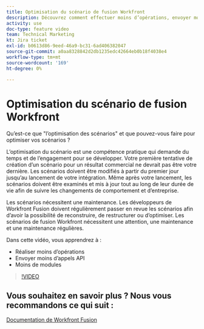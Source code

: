 ```yaml
---
title: Optimisation du scénario de fusion Workfront
description: Découvrez comment effectuer moins d’opérations, envoyer moins d’appels API et utiliser moins de modules, le tout dans [!DNL Adobe Workfront Fusion].
activity: use
doc-type: feature video
team: Technical Marketing
kt: Jira ticket
exl-id: b0613d86-9eed-46a9-bc31-6ad406382047
source-git-commit: a0aa8328842d2db1235edc42664eb0b18f4038e4
workflow-type: tm+mt
source-wordcount: '169'
ht-degree: 0%

---
```


# Optimisation du scénario de fusion Workfront

Qu’est-ce que &quot;l’optimisation des scénarios&quot; et que pouvez-vous faire pour optimiser vos scénarios ?

L’optimisation du scénario est une compétence pratique qui demande du temps et de l’engagement pour se développer. Votre première tentative de création d’un scénario pour un résultat commercial ne devrait pas être votre dernière. Les scénarios doivent être modifiés à partir du premier jour jusqu’au lancement de votre intégration. Même après votre lancement, les scénarios doivent être examinés et mis à jour tout au long de leur durée de vie afin de suivre les changements de comportement et d’entreprise.

Les scénarios nécessitent une maintenance. Les développeurs de Workfront Fusion doivent régulièrement passer en revue les scénarios afin d’avoir la possibilité de reconstruire, de restructurer ou d’optimiser. Les scénarios de fusion Workfront nécessitent une attention, une maintenance et une maintenance régulières.

Dans cette vidéo, vous apprendrez à :

* Réaliser moins d’opérations
* Envoyer moins d’appels API
* Moins de modules

>[!VIDEO](https://video.tv.adobe.com/v/335313/?quality=12)

## Vous souhaitez en savoir plus ? Nous vous recommandons ce qui suit :

[Documentation de Workfront Fusion](https://experienceleague.adobe.com/docs/workfront/using/adobe-workfront-fusion/workfront-fusion-2.html?lang=en)
